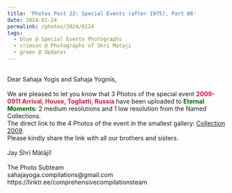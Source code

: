 ```yaml
---
title: 'Photos Post 22: Special Events (after 1975), Part 86'
date: 2024-01-24
permalink: /photos/2024/0124
tags:
  - blue @ Special Events Photographs
  - crimson @ Photographs of Shri Mataji
  - green @ Updates
---
```


<p>
<br>
Dear Sahaja Yogis and Sahaja Yoginīs,<br>
<br>
We are pleased to let you know that 3 Photos of the special event <font color="Crimson"><b>2009-0911 Arrival, House, Togliatti, Russia</b></font> have been uploaded to <font color="DarkGreen"><b>Eternal Moments</b></font>: 2 medium resolutions and 1 low resolution from the Named Collections.<br>
The direct link to the 4 Photos of the event in the smallest gallery: <a href="https://eternalmoments.smugmug.com/Collections/Alan-Wherry-Collection/2009">Collection 2009</a>.<br>
Please kindly share the link with all our brothers and sisters.<br>
<br>
Jay Śhrī Mātājī!<br>
<br>
The Photo Subteam<br>
sahajayoga.compilations@gmail.com<br>
https://linktr.ee/comprehensivecompilationsteam
</p>